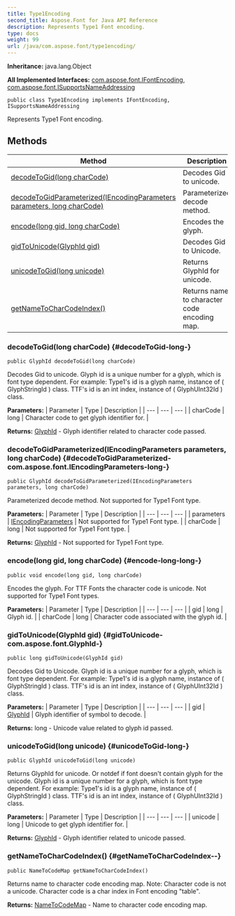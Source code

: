 ```yaml
---
title: Type1Encoding
second_title: Aspose.Font for Java API Reference
description: Represents Type1 Font encoding.
type: docs
weight: 99
url: /java/com.aspose.font/type1encoding/
---
```

**Inheritance:**
java.lang.Object

**All Implemented Interfaces:**
[com.aspose.font.IFontEncoding](../../com.aspose.font/ifontencoding), [com.aspose.font.ISupportsNameAddressing](../../com.aspose.font/isupportsnameaddressing)
```
public class Type1Encoding implements IFontEncoding, ISupportsNameAddressing
```

Represents Type1 Font encoding.
## Methods

| Method | Description |
| --- | --- |
| [decodeToGid(long charCode)](#decodeToGid-long-) | Decodes Gid to unicode. |
| [decodeToGidParameterized(IEncodingParameters parameters, long charCode)](#decodeToGidParameterized-com.aspose.font.IEncodingParameters-long-) | Parameterized decode method. |
| [encode(long gid, long charCode)](#encode-long-long-) | Encodes the glyph. |
| [gidToUnicode(GlyphId gid)](#gidToUnicode-com.aspose.font.GlyphId-) | Decodes Gid to Unicode. |
| [unicodeToGid(long unicode)](#unicodeToGid-long-) | Returns GlyphId for unicode. |
| [getNameToCharCodeIndex()](#getNameToCharCodeIndex--) | Returns name to character code encoding map. |
### decodeToGid(long charCode) {#decodeToGid-long-}
```
public GlyphId decodeToGid(long charCode)
```


Decodes Gid to unicode. Glyph id is a unique number for a glyph, which is font type dependent. For example: Type1's id is a glyph name, instance of ( GlyphStringId ) class. TTF's id is an int index, instance of ( GlyphUInt32Id ) class.

**Parameters:**
| Parameter | Type | Description |
| --- | --- | --- |
| charCode | long | Character code to get glyph identifier for. |

**Returns:**
[GlyphId](../../com.aspose.font/glyphid) - Glyph identifier related to character code passed.
### decodeToGidParameterized(IEncodingParameters parameters, long charCode) {#decodeToGidParameterized-com.aspose.font.IEncodingParameters-long-}
```
public GlyphId decodeToGidParameterized(IEncodingParameters parameters, long charCode)
```


Parameterized decode method. Not supported for Type1 Font type.

**Parameters:**
| Parameter | Type | Description |
| --- | --- | --- |
| parameters | [IEncodingParameters](../../com.aspose.font/iencodingparameters) | Not supported for Type1 Font type. |
| charCode | long | Not supported for Type1 Font type. |

**Returns:**
[GlyphId](../../com.aspose.font/glyphid) - Not supported for Type1 Font type.
### encode(long gid, long charCode) {#encode-long-long-}
```
public void encode(long gid, long charCode)
```


Encodes the glyph. For TTF Fonts the character code is unicode. Not supported for Type1 Font types.

**Parameters:**
| Parameter | Type | Description |
| --- | --- | --- |
| gid | long | Glyph id. |
| charCode | long | Character code associated with the glyph id. |

### gidToUnicode(GlyphId gid) {#gidToUnicode-com.aspose.font.GlyphId-}
```
public long gidToUnicode(GlyphId gid)
```


Decodes Gid to Unicode. Glyph id is a unique number for a glyph, which is font type dependent. For example: Type1's id is a glyph name, instance of ( GlyphStringId ) class. TTF's id is an int index, instance of ( GlyphUInt32Id ) class.

**Parameters:**
| Parameter | Type | Description |
| --- | --- | --- |
| gid | [GlyphId](../../com.aspose.font/glyphid) | Glyph identifier of symbol to decode. |

**Returns:**
long - Unicode value related to glyph id passed.
### unicodeToGid(long unicode) {#unicodeToGid-long-}
```
public GlyphId unicodeToGid(long unicode)
```


Returns GlyphId for unicode. Or notdef if font doesn't contain glyph for the unicode. Glyph id is a unique number for a glyph, which is font type dependent. For example: Type1's id is a glyph name, instance of ( GlyphStringId ) class. TTF's id is an int index, instance of ( GlyphUInt32Id ) class.

**Parameters:**
| Parameter | Type | Description |
| --- | --- | --- |
| unicode | long | Unicode to get glyph identifier for. |

**Returns:**
[GlyphId](../../com.aspose.font/glyphid) - Glyph identifier related to unicode passed.
### getNameToCharCodeIndex() {#getNameToCharCodeIndex--}
```
public NameToCodeMap getNameToCharCodeIndex()
```


Returns name to character code encoding map. Note: Character code is not a unicode. Character code is a char index in Font encoding "table".

**Returns:**
[NameToCodeMap](../../com.aspose.font/nametocodemap) - Name to character code encoding map.
